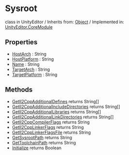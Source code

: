 # Sysroot
class in UnityEditor
 / Inherits from: <a href="https://docs.unity3d.com/6000.1/Documentation/ScriptReference/Object.html">Object</a> / Implemented in: <a href="https://docs.unity3d.com/6000.1/Documentation/ScriptReference/UnityEditor.CoreModule.html">UnityEditor.CoreModule</a>

## Properties
- <a href="https://docs.unity3d.com/6000.1/Documentation/ScriptReference/Sysroot-HostArch.html">HostArch</a> : String
- <a href="https://docs.unity3d.com/6000.1/Documentation/ScriptReference/Sysroot-HostPlatform.html">HostPlatform</a> : String
- <a href="https://docs.unity3d.com/6000.1/Documentation/ScriptReference/Sysroot-Name.html">Name</a> : String
- <a href="https://docs.unity3d.com/6000.1/Documentation/ScriptReference/Sysroot-TargetArch.html">TargetArch</a> : String
- <a href="https://docs.unity3d.com/6000.1/Documentation/ScriptReference/Sysroot-TargetPlatform.html">TargetPlatform</a> : String

## Methods
- <a href="https://docs.unity3d.com/6000.1/Documentation/ScriptReference/Sysroot.GetIl2CppAdditionalDefines.html">GetIl2CppAdditionalDefines</a> returns String[]
- <a href="https://docs.unity3d.com/6000.1/Documentation/ScriptReference/Sysroot.GetIl2CppAdditionalIncludeDirectories.html">GetIl2CppAdditionalIncludeDirectories</a> returns String[]
- <a href="https://docs.unity3d.com/6000.1/Documentation/ScriptReference/Sysroot.GetIl2CppAdditionalLibraries.html">GetIl2CppAdditionalLibraries</a> returns String[]
- <a href="https://docs.unity3d.com/6000.1/Documentation/ScriptReference/Sysroot.GetIl2CppAdditionalLinkDirectories.html">GetIl2CppAdditionalLinkDirectories</a> returns String[]
- <a href="https://docs.unity3d.com/6000.1/Documentation/ScriptReference/Sysroot.GetIl2CppCompilerFlags.html">GetIl2CppCompilerFlags</a> returns String
- <a href="https://docs.unity3d.com/6000.1/Documentation/ScriptReference/Sysroot.GetIl2CppLinkerFlags.html">GetIl2CppLinkerFlags</a> returns String
- <a href="https://docs.unity3d.com/6000.1/Documentation/ScriptReference/Sysroot.GetIl2CppLinkerFlagsFile.html">GetIl2CppLinkerFlagsFile</a> returns String
- <a href="https://docs.unity3d.com/6000.1/Documentation/ScriptReference/Sysroot.GetSysrootPath.html">GetSysrootPath</a> returns String
- <a href="https://docs.unity3d.com/6000.1/Documentation/ScriptReference/Sysroot.GetToolchainPath.html">GetToolchainPath</a> returns String
- <a href="https://docs.unity3d.com/6000.1/Documentation/ScriptReference/Sysroot.Initialize.html">Initialize</a> returns Boolean
